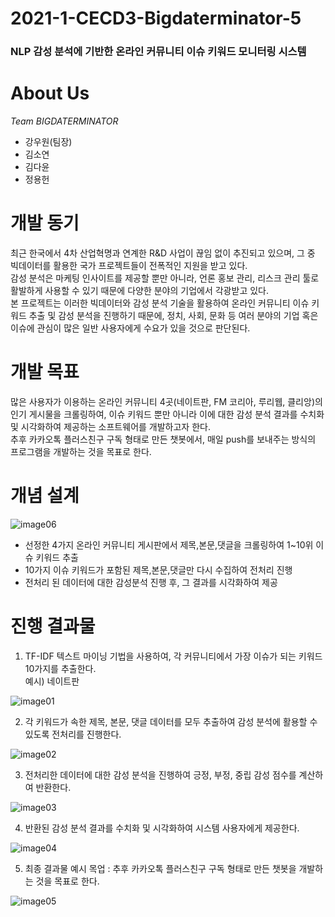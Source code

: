 # 2021-1-CECD3-Bigdaterminator-5
### NLP 감성 분석에 기반한 온라인 커뮤니티 이슈 키워드 모니터링 시스템 <br>

# About Us
*Team BIGDATERMINATOR*
* 강우원(팀장)
* 김소연
* 김다윤
* 정용헌

# 개발 동기
최근 한국에서 4차 산업혁명과 연계한 R&D 사업이 끊임 없이 추진되고 있으며, 그 중 빅데이터를 활용한 국가 프로젝트들이 전폭적인 지원을 받고 있다. <br> 감성 분석은 마케팅 인사이트를 제공할 뿐만 아니라, 언론 홍보 관리, 리스크 관리 툴로 활발하게 사용할 수 있기 때문에 다양한 분야의 기업에서 각광받고 있다.<br>
본 프로젝트는 이러한 빅데이터와 감성 분석 기술을 활용하여 온라인 커뮤니티 이슈 키워드 추출 및 감성 분석을 진행하기 때문에, 정치, 사회, 문화 등 여러 분야의 기업 혹은 이슈에 관심이 많은 일반 사용자에게 수요가 있을 것으로 판단된다.

# 개발 목표
많은 사용자가 이용하는 온라인 커뮤니티 4곳(네이트판, FM 코리아, 루리웹, 클리앙)의 인기 게시물을 크롤링하여, 이슈 키워드 뿐만 아니라 이에 대한 감성 분석 결과를 수치화 및 시각화하여 제공하는 소프트웨어를 개발하고자 한다. <br>
추후 카카오톡 플러스친구 구독 형태로 만든 챗봇에서, 매일 push를 보내주는 방식의 프로그램을 개발하는 것을 목표로 한다.

# 개념 설계

![image06](https://user-images.githubusercontent.com/48827431/122660322-8f685100-d1bb-11eb-800e-da2a1578f6f9.png)

* 선정한 4가지 온라인 커뮤니티 게시판에서 제목,본문,댓글을 크롤링하여 1~10위 이슈 키워드 추출
* 10가지 이슈 키워드가 포함된 제목,본문,댓글만 다시 수집하여 전처리 진행
* 전처리 된 데이터에 대한 감성분석 진행 후, 그 결과를 시각화하여 제공

# 진행 결과물
1. TF-IDF 텍스트 마이닝 기법을 사용하여, 각 커뮤니티에서 가장 이슈가 되는 키워드 10가지를 추출한다. <br>
예시) 네이트판

![image01](https://user-images.githubusercontent.com/48827431/122660202-7b701f80-d1ba-11eb-9777-1f53198180b4.png)

2. 각 키워드가 속한 제목, 본문, 댓글 데이터를 모두 추출하여 감성 분석에 활용할 수 있도록 전처리를 진행한다.

![image02](https://user-images.githubusercontent.com/48827431/122660226-d6a21200-d1ba-11eb-927b-cd46ab64157d.png)

3. 전처리한 데이터에 대한 감성 분석을 진행하여 긍정, 부정, 중립 감성 점수를 계산하여 반환한다.

![image03](https://user-images.githubusercontent.com/48827431/122660231-e02b7a00-d1ba-11eb-96d3-72bc3452fab0.png)

4. 반환된 감성 분석 결과를 수치화 및 시각화하여 시스템 사용자에게 제공한다.

![image04](https://user-images.githubusercontent.com/48827431/122660237-e7eb1e80-d1ba-11eb-950d-27c000df82e6.png)


5. 최종 결과물 예시 목업 : 추후 카카오톡 플러스친구 구독 형태로 만든 챗봇을 개발하는 것을 목표로 한다.


![image05](https://user-images.githubusercontent.com/48827431/122660238-ea4d7880-d1ba-11eb-84c3-81d927012da0.PNG)
